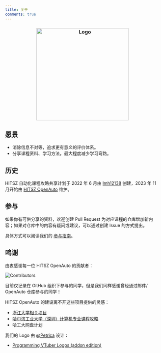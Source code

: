 ```yaml
---
title: 关于
comments: true
---
```


<!--more-->

<h3 align="center">
	<img src="/images/HITSZOpenAutoShadow.webp" width="300" alt="Logo"/><br/>
</h3>

## 愿景

- 消除信息不对等，追求更有意义的评价体系。
- 分享课程资料、学习方法，最大程度减少学习弯路。

## 历史

HITSZ 自动化课程攻略共享计划于 2022 年 6 月由 [lmh12138](https://github.com/lmh12138) 创建，2023 年 11 月开始由 [HITSZ OpenAuto](https://github.com/HITSZ-OpenAuto) 维护。

## 参与

如果你有可供分享的资料，欢迎创建 Pull Request 为对应课程的仓库增加新内容；如果对仓库中的内容有疑问或建议，可以通过创建 Issue 的方式提出。

具体方式可以阅读我们的 [参与指南](https://hoa.moe/blog/contribution-guide/)。

## 鸣谢

由衷感谢每一位 HITSZ OpenAuto 的贡献者：

![Contributors](https://contrib.nn.ci/api?repo=HITSZ-OpenAuto/HITSZ-OpenAuto&repo=HITSZ-OpenAuto/PHYS1002&repo=HITSZ-OpenAuto/course-template&repo=HITSZ-OpenAuto/hoa-moe&repo=HITSZ-OpenAuto/AUTO3002A&repo=HITSZ-OpenAuto/CHEM1012&repo=HITSZ-OpenAuto/AUTO2005&repo=HITSZ-OpenAuto/AUTO3003&repo=HITSZ-OpenAuto/AUTO3004&repo=HITSZ-OpenAuto/MATH1005&repo=HITSZ-OpenAuto/MATH1004&repo=HITSZ-OpenAuto/EE1011B&repo=HITSZ-OpenAuto/AUTO3007&repo=HITSZ-OpenAuto/COMP2050&repo=HITSZ-OpenAuto/AUTO3028&repo=HITSZ-OpenAuto/COMP1011&repo=HITSZ-OpenAuto/COMP2014&repo=HITSZ-OpenAuto/AUTO3005&repo=HITSZ-OpenAuto/AUTO3016&repo=HITSZ-OpenAuto/MATH1002&repo=HITSZ-OpenAuto/EE3005&repo=HITSZ-OpenAuto/AUTO2006&repo=HITSZ-OpenAuto/EE1007&repo=HITSZ-OpenAuto/EE1009&repo=HITSZ-OpenAuto/EE1010&repo=HITSZ-OpenAuto/EE1008&repo=HITSZ-OpenAuto/GEIP1018&repo=HITSZ-OpenAuto/EMEC1002&repo=HITSZ-OpenAuto/ECON2005F&repo=HITSZ-OpenAuto/AUTO1001&repo=HITSZ-OpenAuto/EE1012B&repo=HITSZ-OpenAuto/GEIP1011&repo=HITSZ-OpenAuto/GEIP1016&repo=HITSZ-OpenAuto/AUTO2003B&repo=HITSZ-OpenAuto/PHYS1001&repo=HITSZ-OpenAuto/LANG100X&repo=HITSZ-OpenAuto/EE1012A&repo=HITSZ-OpenAuto/MATH1015B&repo=HITSZ-OpenAuto/MECH2010&repo=HITSZ-OpenAuto/MOOC&repo=HITSZ-OpenAuto/AUTO3022&repo=HITSZ-OpenAuto/AUTO5013&repo=HITSZ-OpenAuto/AUTO3001A&repo=HITSZ-OpenAuto/EE1011A&repo=HITSZ-OpenAuto/MATH1015A&repo=HITSZ-OpenAuto/EE1013&repo=HITSZ-OpenAuto/PE100X&repo=HITSZ-OpenAuto/EE1014&repo=HITSZ-OpenAuto/AUTO2003A&repo=HITSZ-OpenAuto/AUTO5023&repo=HITSZ-OpenAuto/AUTO3001B&repo=HITSZ-OpenAuto/repos-management&repo=HITSZ-OpenAuto/AUTO3002B&repo=HITSZ-OpenAuto/AUTO3006&repo=HITSZ-OpenAuto/AUTO3099&repo=HITSZ-OpenAuto/AUTO5001&repo=HITSZ-OpenAuto/AUTO5002&repo=HITSZ-OpenAuto/AUTO5005&repo=HITSZ-OpenAuto/AUTO3024&repo=HITSZ-OpenAuto/AUTO5024&repo=HITSZ-OpenAuto/AUTO3011&repo=HITSZ-OpenAuto/WOCD1008&repo=HITSZ-OpenAuto/AUTO3019&repo=HITSZ-OpenAuto/WRIT0001&repo=HITSZ-OpenAuto/GeneralKnowledge&repo=HITSZ-OpenAuto/AUTO3012&repo=HITSZ-OpenAuto/MATH4004&repo=HITSZ-OpenAuto/EE2004&repo=HITSZ-OpenAuto/ENGG1003&repo=HITSZ-OpenAuto/ENGG1002&repo=HITSZ-OpenAuto/SPST1004&repo=HITSZ-OpenAuto/CrossSpecialty&repo=HITSZ-OpenAuto/SEIN1040&repo=HITSZ-OpenAuto/GEIP1015&repo=HITSZ-OpenAuto/GEIP1017&repo=HITSZ-OpenAuto/MATH4001&repo=HITSZ-OpenAuto/hoa-previewer&repo=HITSZ-OpenAuto/EE2003&repo=HITSZ-OpenAuto/EE3001&repo=HITSZ-OpenAuto/EE3015&repo=HITSZ-OpenAuto/EE3002&repo=HITSZ-OpenAuto/aextra&repo=HITSZ-OpenAuto/MECH2019&repo=HITSZ-OpenAuto/MECH2022&repo=HITSZ-OpenAuto/MATH4002&repo=HITSZ-OpenAuto/COMP2030&repo=HITSZ-OpenAuto/COMP2051&repo=HITSZ-OpenAuto/COMP3052&repo=HITSZ-OpenAuto/COMP2052&repo=HITSZ-OpenAuto/COMP2008&repo=HITSZ-OpenAuto/COMP2012&repo=HITSZ-OpenAuto/COMP3059&repo=HITSZ-OpenAuto/COMP3003&repo=HITSZ-OpenAuto/COMP3001&repo=HITSZ-OpenAuto/COMP3013&repo=HITSZ-OpenAuto/COMP3010&repo=HITSZ-OpenAuto/COMP3060&repo=HITSZ-OpenAuto/COMP2029&repo=HITSZ-OpenAuto/COMP2010&repo=HITSZ-OpenAuto/COMP3011&repo=HITSZ-OpenAuto/COMP3004&repo=HITSZ-OpenAuto/COMP3040&repo=HITSZ-OpenAuto/COMP3007&repo=HITSZ-OpenAuto/COMP3044&repo=HITSZ-OpenAuto/COMP3009&repo=HITSZ-OpenAuto/COMP3002&repo=HITSZ-OpenAuto/COMP3053&repo=HITSZ-OpenAuto/COMP3006&repo=HITSZ-OpenAuto/COMP3030&repo=HITSZ-OpenAuto/COMP3028&repo=HITSZ-OpenAuto/COMP3017&repo=HITSZ-OpenAuto/COMP3018&repo=HITSZ-OpenAuto/COMP3019&repo=HITSZ-OpenAuto/COMP3029&repo=HITSZ-OpenAuto/COMP3021&repo=HITSZ-OpenAuto/COMP3054&repo=HITSZ-OpenAuto/COMP3039&repo=HITSZ-OpenAuto/COMP3042&repo=HITSZ-OpenAuto/COMP3005&repo=noname7321/HITSZ-OpenAuto)

目前仅记录在 GitHub 组织下参与的同学，但是我们同样感谢曾经通过邮件/ OpenAuto 仓库参与的同学！

HITSZ OpenAuto 的建设离不开这些项目提供的灵感：

- [浙江大学相关项目](https://github.com/QSCTech/zju-icicles)
- [哈尔滨工业大学（深圳）计算机专业课程攻略](https://github.com/hewei2001/HITSZ-OpenCS)
- 哈工大网盘计划

我们的 Logo 由 [@Petrica](https://github.com/PetricaT) 设计：
- [Programming VTuber Logos (addon edition)](https://github.com/PetricaT/ProgrammingVTuberLogos-Addon)
